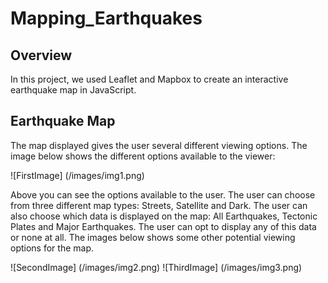 # Mapping_Earthquakes

## Overview

In this project, we used Leaflet and Mapbox to create an interactive earthquake map in JavaScript. 

## Earthquake Map

The map displayed gives the user several different viewing options. The image below shows the different options available to the viewer: 

![FirstImage] (/images/img1.png)

Above you can see the options available to the user. The user can choose from three different map types: Streets, Satellite and Dark. The user can also choose which data is displayed on the map: All Earthquakes, Tectonic Plates and Major Earthquakes. The user can opt to display any of this data or none at all. The images below shows some other potential viewing options for the map. 

![SecondImage] (/images/img2.png)
![ThirdImage] (/images/img3.png)

